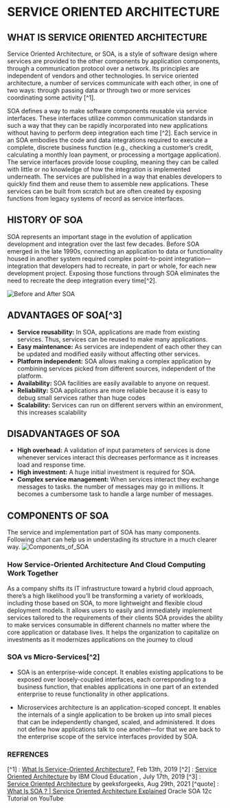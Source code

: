 # SERVICE ORIENTED ARCHITECTURE

## WHAT IS SERVICE ORIENTED ARCHITECTURE

Service Oriented Architecture, or SOA, is a style of software design where services are provided to the other components by application components, through a communication protocol over a network. Its principles are independent of vendors and other technologies. In service oriented architecture, a number of services communicate with each other, in one of two ways: through passing data or through two or more services coordinating some activity [^1].

SOA defines a way to make software components reusable via service interfaces. These interfaces utilize common communication standards in such a way that they can be rapidly incorporated into new applications without having to perform deep integration each time [^2]. Each service in an SOA embodies the code and data integrations required to execute a complete, discrete business function (e.g., checking a customer’s credit, calculating a monthly loan payment, or processing a mortgage application). The service interfaces provide loose coupling, meaning they can be called with little or no knowledge of how the integration is implemented underneath. The services are published in a way that enables developers to quickly find them and reuse them to assemble new applications. These services can be built from scratch but are often created by exposing functions from legacy systems of record as service interfaces.

## HISTORY OF SOA

SOA represents an important stage in the evolution of application development and integration over the last few decades. Before SOA emerged in the late 1990s, connecting an application to data or functionality housed in another system required complex point-to-point integration—integration that developers had to recreate, in part or whole, for each new development project. Exposing those functions through SOA eliminates the need to recreate the deep integration every time[^2].

![Before and After SOA](https://miro.medium.com/max/1220/1*QpkU690MioKK7lHwLE0_Bg.png)

## ADVANTAGES OF SOA[^3]

* **Service reusability:** In SOA, applications are made from existing services. Thus, services can be reused to make many applications.
* **Easy maintenance:** As services are independent of each other they can be updated and modified easily without affecting other services.
* **Platform independent:** SOA allows making a complex application by combining services picked from different sources, independent of the platform.
* **Availability:** SOA facilities are easily available to anyone on request.
* **Reliability:** SOA applications are more reliable because it is easy to debug small services rather than huge codes
* **Scalability:** Services can run on different servers within an environment, this increases scalability

## DISADVANTAGES OF SOA

* **High overhead:** A validation of input parameters of services is done whenever services interact this decreases performance as it increases load and response time.
* **High investment:** A huge initial investment is required for SOA.
* **Complex service management:** When services interact they exchange messages to tasks. the number of messages may go in millions. It becomes a cumbersome task to handle a large number of messages.

## COMPONENTS OF SOA

The service and implementation part of SOA has many components. Following chart can help us in understading its structure in a much clearer way.
![Components_of_SOA](https://media.geeksforgeeks.org/wp-content/uploads/Screenshot-248.png)

### How Service-Oriented Architecture And Cloud Computing Work Together

As a company shifts its IT infrastructure toward a hybrid cloud approach, there’s a high likelihood you’ll be transforming a variety of workloads, including those based on SOA, to more lightweight and flexible cloud deployment models. It allows users to easily and immediately implement services tailored to the requirements of their clients
SOA provides the ability to make services consumable in different channels no matter where the core application or database lives. It helps the organization to capitalize on investments as it modernizes applications on the journey to cloud

### SOA vs Micro-Services[^2]

* SOA is an enterprise-wide concept. It enables existing applications to be exposed over loosely-coupled interfaces, each corresponding to a business function, that enables applications in one part of an extended enterprise to reuse functionality in other applications.

* Microservices architecture is an application-scoped concept. It enables the internals of a single application to be broken up into small pieces that can be independently changed, scaled, and administered. It does not define how applications talk to one another—for that we are back to the enterprise scope of the service interfaces provided by SOA.

### REFRENCES
[^1] : [What Is Service-Oriented Architecture?](https://medium.com/@SoftwareDevelopmentCommunity/what-is-service-oriented-architecture-fa894d11a7ec), Feb 13th, 2019 
[^2] : [Service Oriented Architecture](https://www.ibm.com/in-en/cloud/learn/soa) by IBM Cloud Education , July 17th, 2019
[^3] : [Service Oriented Architecture](https://www.geeksforgeeks.org/service-oriented-architecture/) by geeksforgeeks, Aug 29th, 2021
[^quote] : [What Is SOA ? | Service Oriented Architecture Explained](https://www.youtube.com/watch?v=tooRfyCHOT0) Oracle SOA 12c Tutorial on YouTube
